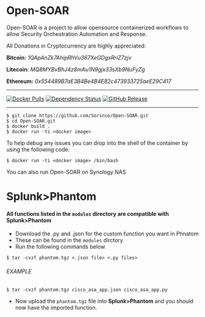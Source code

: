 # Open-SOAR
Open-SOAR is a project to allow opensource containerized workflows to allow Security Orchestration Automation and Response. 

All Donations in Cryptocurrency are highly appreciated:

**Bitcoin:** *1QApAnZk7AhipRhVu367XeGDgxRriZ7zjv*

**Litecoin:** *MQ8MYBvBhJ4z8mAu1N9gjx33sXb9NuFyZg*

**Ethereum:** *0x554489B7aE3B4Be4B4E82c473933725aeE29C417*

---

[![Docker Pulls](https://img.shields.io/docker/pulls/sorsnce/open-soar.svg)](https://hub.docker.com/r/sorsnce/open-soar)
[![Dependency Status](https://img.shields.io/librariesio/release/github/sorsnce/open-soar)](https://github.com/Sorsnce/Open-SOAR/network/dependencies)
[![GitHub Release](https://img.shields.io/github/v/tag/sorsnce/open-soar)](https://github.com/sorsnce/Open-SOAR/releases/latest)


---

```
$ git clone https://github.com/Sorsnce/Open-SOAR.git
$ cd Open-SOAR.git
$ docker build .
$ docker run -ti <docker image>
```
To help debug any issues you can drop into the shell of the container by using the following code:
```
$ docker run -ti <docker image> /bin/bash
```  
You can also run Open-SOAR on Synology NAS


# Splunk>Phantom
#### All functions listed in the `modules` directory are compatible with Splunk>Phantom
* Download the .py and .json for the custom function you want in Phnatom
* These can be found in the `modules` dirctory
* Run the following commands below
```
$ tar -cvzf phantom.tgz <.json file> <.py files>
```
###### EXAMPLE
```
$ tar -cvzf phantom.tgz cisco_asa_app.json cisco_asa_app.py
```

* Now upload the `phantom.tgz` file into **Splunk>Phantom** and you should now have the imported function.
